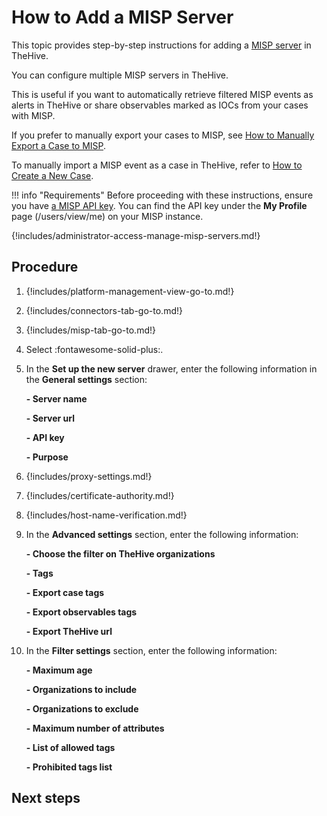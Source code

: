 # How to Add a MISP Server

This topic provides step-by-step instructions for adding a [MISP server](about-misp-integration.md) in TheHive.

You can configure multiple MISP servers in TheHive.

This is useful if you want to automatically retrieve filtered MISP events as alerts in TheHive or share observables marked as IOCs from your cases with MISP. 

If you prefer to manually export your cases to MISP, see [How to Manually Export a Case to MISP](../../user-guides/analyst-corner/cases/export-a-case-to-misp.md).

To manually import a MISP event as a case in TheHive, refer to [How to Create a New Case](../../user-guides/analyst-corner/cases/create-a-new-case.md#create-a-case-from-a-misp-event).

!!! info "Requirements"
    Before proceeding with these instructions, ensure you have [a MISP API key](https://www.circl.lu/doc/misp/automation/#automation-api). You can find the API key under the **My Profile** page (/users/view/me) on your MISP instance.

{!includes/administrator-access-manage-misp-servers.md!}

<h2>Procedure</h2>

1. {!includes/platform-management-view-go-to.md!}

2. {!includes/connectors-tab-go-to.md!}

3. {!includes/misp-tab-go-to.md!}

4. Select :fontawesome-solid-plus:.

5. In the **Set up the new server** drawer, enter the following information in the **General settings** section:

    **- Server name**

    **- Server url**

    **- API key**

    **- Purpose**

6. {!includes/proxy-settings.md!}

7. {!includes/certificate-authority.md!}

8. {!includes/host-name-verification.md!}

9. In the **Advanced settings** section, enter the following information:

    **- Choose the filter on TheHive organizations**

    **- Tags**

    **- Export case tags**

    **- Export observables tags**

    **- Export TheHive url**

10. In the **Filter settings** section, enter the following information:

    **- Maximum age**

    **- Organizations to include**

    **- Organizations to exclude**

    **- Maximum number of attributes**

    **- List of allowed tags**

    **- Prohibited tags list**

<h2>Next steps</h2>